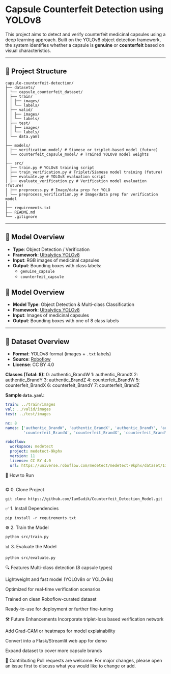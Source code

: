 # Capsule Counterfeit Detection using YOLOv8

This project aims to detect and verify counterfeit medicinal capsules using a deep learning approach. Built on the YOLOv8 object detection framework, the system identifies whether a capsule is **genuine** or **counterfeit** based on visual characteristics.

---

## 📁 Project Structure
```
capsule-counterfeit-detection/
├── datasets/
│ └── capsule_counterfeit_dataset/
│ ├── train/
│ │ ├── images/
│ │ └── labels/
│ ├── valid/
│ │ ├── images/
│ │ └── labels/
│ ├── test/
│ │ ├── images/
│ │ └── labels/
│ └── data.yaml
│
├── models/
│ ├── verification_model/ # Siamese or triplet-based model (future)
│ └── counterfeit_capsule_model/ # Trained YOLOv8 model weights
│
├── src/
│ ├── train.py # YOLOv8 training script
│ ├── train_verification.py # Triplet/Siamese model training (future)
│ ├── evaluate.py # YOLOv8 evaluation script
│ ├── evaluate_verification.py # Verification model evaluation (future)
│ ├── preprocess.py # Image/data prep for YOLO
│ └── preprocess_verification.py # Image/data prep for verification model
│
├── requirements.txt
├── README.md
└── .gitignore
```

---

## 🧠 Model Overview

- **Type**: Object Detection / Verification
- **Framework**: [Ultralytics YOLOv8](https://github.com/ultralytics/ultralytics)
- **Input**: RGB images of medicinal capsules
- **Output**: Bounding boxes with class labels:
  - `genuine_capsule`
  - `counterfeit_capsule`

## 🧠 Model Overview

- **Model Type**: Object Detection & Multi-class Classification
- **Framework**: [Ultralytics YOLOv8](https://github.com/ultralytics/ultralytics)
- **Input**: Images of medicinal capsules
- **Output**: Bounding boxes with one of 8 class labels

---

## 🧾 Dataset Overview

- **Format**: YOLOv8 format (images + `.txt` labels)
- **Source**: [Roboflow](https://universe.roboflow.com/medetect/medetect-9kphx/dataset/11)
- **License**: CC BY 4.0

**Classes (Total: 8):**
0: authentic_BrandW
1: authentic_BrandX
2: authentic_BrandY
3: authentic_BrandZ
4: counterfeit_BrandW
5: counterfeit_BrandX
6: counterfeit_BrandY
7: counterfeit_BrandZ

**Sample `data.yaml`:**
```yaml
train: ../train/images
val: ../valid/images
test: ../test/images

nc: 8
names: ['authentic_BrandW', 'authentic_BrandX', 'authentic_BrandY', 'authentic_BrandZ',
        'counterfeit_BrandW', 'counterfeit_BrandX', 'counterfeit_BrandY', 'counterfeit_BrandZ']

roboflow:
  workspace: medetect
  project: medetect-9kphx
  version: 11
  license: CC BY 4.0
  url: https://universe.roboflow.com/medetect/medetect-9kphx/dataset/11
```


🚀 How to Run
```
```
©️ 0. Clone Project
```
git clone https://github.com/IamSadik/Counterfeit_Detection_Model.git

```
✅ 1. Install Dependencies
```
pip install -r requirements.txt

```
⚙️ 2. Train the Model
```
python src/train.py

```
📊 3. Evaluate the Model
```
python src/evaluate.py

```


🔍 Features
Multi-class detection (8 capsule types)

Lightweight and fast model (YOLOv8n or YOLOv8s)

Optimized for real-time verification scenarios

Trained on clean Roboflow-curated dataset

Ready-to-use for deployment or further fine-tuning

🛠️ Future Enhancements
 Incorporate triplet-loss based verification network

 Add Grad-CAM or heatmaps for model explainability

 Convert into a Flask/Streamlit web app for demo

 Expand dataset to cover more capsule brands

🤝 Contributing
Pull requests are welcome. For major changes, please open an issue first to discuss what you would like to change or add.

